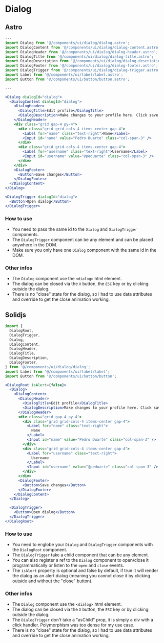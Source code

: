 # Dialog

## Astro

```jsx
---
import Dialog from '@/components/ui/dialog/dialog.astro';
import DialogContent from '@/components/ui/dialog/dialog-content.astro';
import DialogHeader from '@/components/ui/dialog/dialog-header.astro';
import DialogTitle from '@/components/ui/dialog/dialog-title.astro';
import DialogDescription from '@/components/ui/dialog/dialog-description.astro';
import DialogFooter from '@/components/ui/dialog/dialog-footer.astro';
import DialogTrigger from '@/components/ui/dialog/dialog-trigger.astro';
import Label from '@/components/ui/label/label.astro';
import Button from '@/components/ui/button/button.astro';

---

<Dialog dialogId="dialog">
  <DialogContent dialogId="dialog">
    <DialogHeader>
      <DialogTitle>Edit profile</DialogTitle>
      <DialogDescription>Make changes to your profile here. Click save when you're done.</DialogDescription>
    </DialogHeader>
    <div class="grid gap-4 py-4">
      <div class="grid grid-cols-4 items-center gap-4">
        <Label for="name" class="text-right">Name</Label>
        <Input id="name" value="Pedro Duarte" class="col-span-3" />
      </div>
      <div class="grid grid-cols-4 items-center gap-4">
        <Label for="username" class="text-right">Username</Label>
        <Input id="username" value="@peduarte" class="col-span-3" />
      </div>
    </div>
    <DialogFooter>
      <Button>Save changes</Button>
    </DialogFooter>
  </DialogContent>
</Dialog>

<DialogTrigger dialogId="dialog">
  <Button>Open dialog</Button>
</DialogTrigger>
```

### How to use

- You need to pass the same id to the `Dialog` and `DialogTrigger` components.
- The `DialogTrigger` component can be any element and can be placed anywhere in the DOM.
- Make sure you only have one `Dialog` component with the same id in the DOM.

### Other infos

- The `Dialog` component use the `<dialog>` html element.
- The dialog can be closed via the `X` button, the `ESC` key or by clicking outside the dialog.
- There is no "close" state for the dialog, so I had to use data attributes and override to get the close animation working.

## Solidjs

```jsx
import {
  DialogRoot,
  DialogTrigger,
  Dialog,
  DialogContent,
  DialogHeader,
  DialogTitle,
  DialogDescription,
  DialogFooter,
} from '@/components/ui/dialog/dialog';
import Label from '@/components/ui/label/label';
import Button from '@/components/ui/button/button';

<DialogRoot isAlert={false}>
  <Dialog>
    <DialogContent>
      <DialogHeader>
        <DialogTitle>Edit profile</DialogTitle>
        <DialogDescription>Make changes to your profile here. Click save when you're done.</DialogDescription>
      </DialogHeader>
      <div class="grid gap-4 py-4">
        <div class="grid grid-cols-4 items-center gap-4">
          <Label for="name" class="text-right">
            Name
          </Label>
          <Input id="name" value="Pedro Duarte" class="col-span-3" />
        </div>
        <div class="grid grid-cols-4 items-center gap-4">
          <Label for="username" class="text-right">
            Username
          </Label>
          <Input id="username" value="@peduarte" class="col-span-3" />
        </div>
      </div>
      <DialogFooter>
        <Button>Save changes</Button>
      </DialogFooter>
    </DialogContent>
  </Dialog>

  <DialogTrigger>
    <Button>Open dialog</Button>
  </DialogTrigger>
</DialogRoot>
```

### How to use

- You need to englobe your `Dialog` and `DialogTrigger` components with the `DialogRoot` component.
- The `DialogTrigger` take a child component that can be any element.
- You can also register a ref to the `Dialog` component to open/close it programmatically or listen to the `open` and `close` events.
- The `isAlert` property is optional and false by default, if true it will render the dialog as an alert dialog (meaning you cannot close it by clicking outside and without the "close" button).

### Other infos

- The `Dialog` component use the `<dialog>` html element.
- The dialog can be closed via the `X` button, the `ESC` key or by clicking outside the dialog.
- The `DialogTrigger` don't take a "asChild" prop, it is simply a div with a click handler. Polymorphism was too dense for my use case.
- There is no "close" state for the dialog, so I had to use data attributes and override to get the close animation working.

